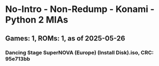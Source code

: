 # No-Intro - Non-Redump - Konami - Python 2 MIAs
## Games: 1, ROMs: 1, as of 2025-05-26

### Dancing Stage SuperNOVA (Europe) (Install Disk).iso, CRC: 95e713bb

